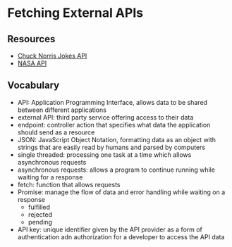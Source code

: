 # Fetching External APIs
## Resources
- [Chuck Norris Jokes API](https://api.chucknorris.io/)
- [NASA API](https://api.nasa.gov/)

## Vocabulary
- API: Application Programming Interface, allows data to be shared between different applications
- external API: third party service offering access to their data
- endpoint: controller action that specifies what data the application should send as a resource
- JSON: JavaScript Object Notation, formatting data as an object with strings that are easily read by humans and parsed by computers
- single threaded: processing one task at a time which allows asynchronous requests
- asynchronous requests: allows a program to continue running while waiting for a response
- fetch: function that allows requests
- Promise: manage the flow of data and error handling while waiting on a response
  - fulfilled
  - rejected
  - pending
- API key: unique identifier given by the API provider as a form of authentication adn authorization for a developer to access the API data

